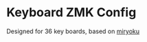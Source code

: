 # Keyboard ZMK Config
Designed for 36 key boards, based on [miryoku](https://github.com/manna-harbour/miryoku)


